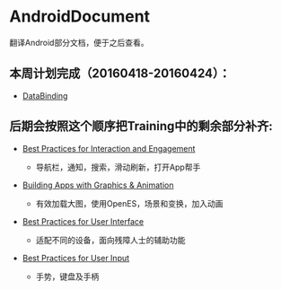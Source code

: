 # AndroidDocument
翻译Android部分文档，便于之后查看。

## 本周计划完成（20160418-20160424）：
* [DataBinding](http://developer.android.com/intl/zh-cn/tools/data-binding/guide.html)
        
## 后期会按照这个顺序把Training中的剩余部分补齐:

* [Best Practices for Interaction and Engagement](http://developer.android.com/intl/zh-cn/training/best-ux.html)
    * 导航栏，通知，搜索，滑动刷新，打开App帮手

* [Building Apps with Graphics & Animation](http://developer.android.com/intl/zh-cn/training/building-graphics.html)
    * 有效加载大图，使用OpenES，场景和变换，加入动画

* [Best Practices for User Interface](http://developer.android.com/intl/zh-cn/training/best-ui.html)
    * 适配不同的设备，面向残障人士的辅助功能

* [Best Practices for User Input](http://developer.android.com/intl/zh-cn/training/best-user-input.html)
    * 手势，键盘及手柄


